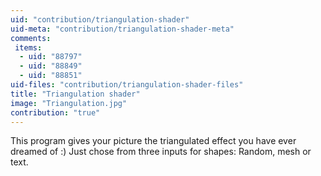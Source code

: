 ```yaml
---
uid: "contribution/triangulation-shader"
uid-meta: "contribution/triangulation-shader-meta"
comments: 
 items: 
  - uid: "88797"
  - uid: "88849"
  - uid: "88851"
uid-files: "contribution/triangulation-shader-files"
title: "Triangulation shader"
image: "Triangulation.jpg"
contribution: "true"
---
```


This program gives your picture the triangulated effect you have ever dreamed of :) Just chose from three inputs for shapes: Random, mesh or text.